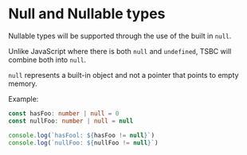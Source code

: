 # Null and Nullable types

Nullable types will be supported through the use of the built in `null`. 

Unlike JavaScript where there is both `null` and `undefined`, TSBC will combine both into `null`.

`null` represents a built-in object and not a pointer that points to empty memory.

Example:

```typescript
const hasFoo: number | null = 0
const nullFoo: number | null = null

console.log(`hasFool: ${hasFoo != null}`)
console.log(`nullFoo: ${nullFoo != null}`)
```